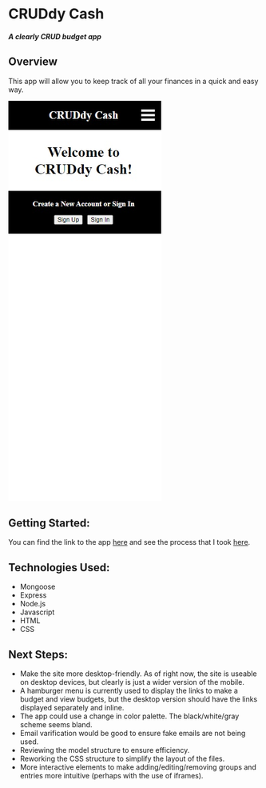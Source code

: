 # CRUDdy Cash
##### A clearly CRUD budget app

## Overview
This app will allow you to keep track of all your finances in a quick and easy way.

![Landing Page](/public/img/landing-page.jpg)

## Getting Started:
You can find the link to the app [here](http://18.224.41.247:3000/) and see the process that I took [here](https://trello.com/b/X7KRsf6z).

## Technologies Used:
- Mongoose
- Express
- Node.js
- Javascript
- HTML
- CSS

## Next Steps:
- Make the site more desktop-friendly. As of right now, the site is useable on desktop devices, but clearly is just a wider version of the mobile.
- A hamburger menu is currently used to display the links to make a budget and view budgets, but the desktop version should have the links displayed separately and inline.
- The app could use a change in color palette. The black/white/gray scheme seems bland.
- Email varification would be good to ensure fake emails are not being used.
- Reviewing the model structure to ensure efficiency.
- Reworking the CSS structure to simplify the layout of the files.
- More interactive elements to make adding/editing/removing groups and entries more intuitive (perhaps with the use of iframes).
